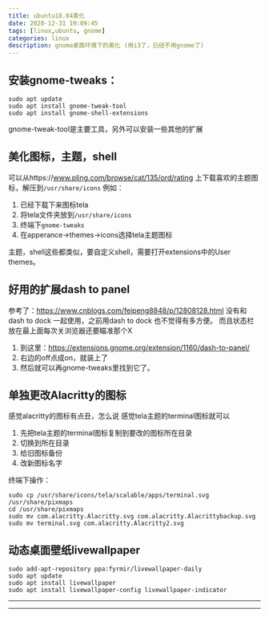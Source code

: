 ```yaml
---
title: ubuntu18.04美化
date: 2020-12-31 19:09:45
tags: [linux,ubuntu, gnome]
categories: linux
description: gnome桌面环境下的美化 (用i3了，已经不用gnome了)
---
```


## 安装gnome-tweaks：

```
sudo apt update
sudo apt install gnome-tweak-tool  
sudo apt install gnome-shell-extensions
```

gnome-tweak-tool是主要工具，另外可以安装一些其他的扩展

## 美化图标，主题，shell

可以从https://www.pling.com/browse/cat/135/ord/rating
上下载喜欢的主题图标，解压到`/usr/share/icons`
例如：

1. 已经下载下来图标tela
2. 将tela文件夹放到`/usr/share/icons`
3. 终端下`gnome-tweaks`
4. 在apperance->themes->icons选择tela主题图标

主题，shell这些都类似，要自定义shell，需要打开extensions中的User themes。

## 好用的扩展dash to panel

参考了：https://www.cnblogs.com/feipeng8848/p/12808128.html
没有和dash to dock 一起使用，之前用dash to dock 也不觉得有多方便。
而且状态栏放在最上面每次关浏览器还要瞄准那个X


1. 到这里：https://extensions.gnome.org/extension/1160/dash-to-panel/
2. 右边的off点成on，就装上了
3. 然后就可以再gnome-tweaks里找到它了。


## 单独更改Alacritty的图标

感觉alacritty的图标有点丑，怎么说
感觉tela主题的terminal图标就可以

1. 先把tela主题的terminal图标复制到要改的图标所在目录
2. 切换到所在目录
3. 给旧图标备份
4. 改新图标名字

终端下操作：

```
sudo cp /usr/share/icons/tela/scalable/apps/terminal.svg  /usr/share/pixmaps
cd /usr/share/pixmaps
sudo mv com.alacritty.Alacritty.svg com.alacritty.Alacrittybackup.svg
sudo mv terminal.svg com.alacritty.Alacritty2.svg
```

## 动态桌面壁纸livewallpaper

```
sudo add-apt-repository ppa:fyrmir/livewallpaper-daily
sudo apt update
sudo apt install livewallpaper
sudo apt install livewallpaper-config livewallpaper-indicator
```

---

---
